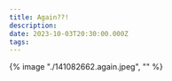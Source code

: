 ```yaml
---
title: Again??!
description: 
date: 2023-10-03T20:30:00.000Z
tags: 
---
```

{% image "./141082662.again.jpeg", "" %}